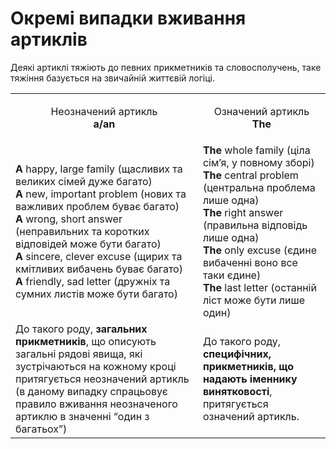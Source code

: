# Окремi випадки вживання артиклiв

Деякi артиклi тяжiють до певних прикметникiв та словосполучень, таке тяжiння базується на звичайнiй життєвiй логiцi.

<table>
<tr>
<td><p align="center">Неозначений артикль<br><b>a/an</b><p></td>
<td><p align="center">Означений артикль<br><b>The</b><p></td>
</tr>
<tr>
<td><b>A</b> happy, large family (щасливих та великих сiмей дуже багато)<br>
<b>A</b> new, important problem (нових та важливих проблем буває багато)<br>
<b>A</b> wrong, short answer (неправильних та коротких вiдповiдей може бути багато)<br>
<b>A</b> sincere, clever excuse (щирих та кмiтливих вибачень буває багато)<br>
<b>A</b> friendly, sad letter (дружнiх та сумних листiв може бути багато)</td>
<td><b>The</b> whole family (цiла сiм’я, у повному зборi)<br>
<b>The</b> central problem (центральна проблема лише одна)<br>
<b>The</b> right answer (правильна вiдповiдь лише одна)<br>
<b>The</b> only excuse (єдине вибаченнi воно все таки єдине)<br>
<b>The</b> last letter (останнiй лiст може бути лише один)</td>
</tr>
<tr>
<td>До такого роду, <b>загальних прикметникiв</b>, що описують загальнi рядовi явища, якi зустрiчаються на кожному кроцi притягується неозначений артикль (в даному випадку спрацьовує
правило вживання неозначеного артиклю в значеннi “один з багатьох”)</td>
<td>До такого роду, <b>специфiчних, прикметникiв, що надають iменнику винятковостi</b>, притягується означений артикль.</td>
</tr>
</table>